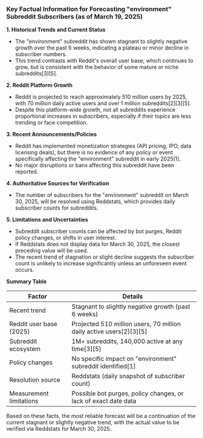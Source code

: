 ### Key Factual Information for Forecasting "environment" Subreddit Subscribers (as of March 19, 2025)

**1. Historical Trends and Current Status**
- The "environment" subreddit has shown stagnant to slightly negative growth over the past 6 weeks, indicating a plateau or minor decline in subscriber numbers.
- This trend contrasts with Reddit's overall user base, which continues to grow, but is consistent with the behavior of some mature or niche subreddits[3][5].

**2. Reddit Platform Growth**
- Reddit is projected to reach approximately 510 million users by 2025, with 70 million daily active users and over 1 million subreddits[2][3][5].
- Despite this platform-wide growth, not all subreddits experience proportional increases in subscribers, especially if their topics are less trending or face competition.

**3. Recent Announcements/Policies**
- Reddit has implemented monetization strategies (API pricing, IPO, data licensing deals), but there is no evidence of any policy or event specifically affecting the "environment" subreddit in early 2025[1].
- No major disruptions or bans affecting this subreddit have been reported.

**4. Authoritative Sources for Verification**
- The number of subscribers for the "environment" subreddit on March 30, 2025, will be resolved using Reddstats, which provides daily subscriber counts for subreddits.

**5. Limitations and Uncertainties**
- Subreddit subscriber counts can be affected by bot purges, Reddit policy changes, or shifts in user interest.
- If Reddstats does not display data for March 30, 2025, the closest preceding value will be used.
- The recent trend of stagnation or slight decline suggests the subscriber count is unlikely to increase significantly unless an unforeseen event occurs.

**Summary Table**

| Factor                          | Details                                                                                  |
|----------------------------------|------------------------------------------------------------------------------------------|
| Recent trend                    | Stagnant to slightly negative growth (past 6 weeks)                                       |
| Reddit user base (2025)         | Projected 510 million users, 70 million daily active users[2][3][5]                       |
| Subreddit ecosystem             | 1M+ subreddits, 140,000 active at any time[3][5]                                         |
| Policy changes                  | No specific impact on "environment" subreddit identified[1]                               |
| Resolution source               | Reddstats (daily snapshot of subscriber count)                                            |
| Measurement limitations         | Possible bot purges, policy changes, or lack of exact date data                           |

Based on these facts, the most reliable forecast will be a continuation of the current stagnant or slightly negative trend, with the actual value to be verified via Reddstats for March 30, 2025.